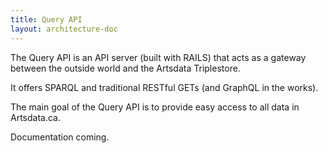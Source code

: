 ```yaml
---
title: Query API
layout: architecture-doc
---
```


The Query API is an API server (built with RAILS) that acts as a gateway between the outside world and the Artsdata Triplestore.

It offers SPARQL and traditional RESTful GETs (and GraphQL in the works). 

The main goal of the Query API is to provide easy access to all data in Artsdata.ca.

Documentation coming.
